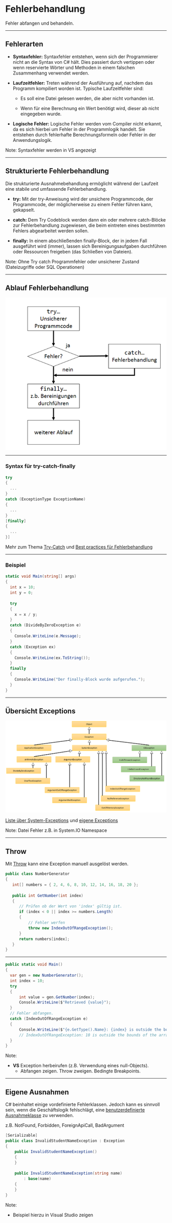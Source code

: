 # Fehlerbehandlung

Fehler abfangen und behandeln.

---

<!-- .slide: class="left" -->
## Fehlerarten

* **Syntaxfehler:** Syntaxfehler entstehen, wenn sich der Programmierer nicht an die Syntax von C\# hält. Dies passiert durch vertippen oder wenn reservierte Wörter und Methoden in einem falschen Zusammenhang verwendet werden.

* **Laufzeitfehler:** Treten während der Ausführung auf, nachdem das Programm kompiliert worden ist. Typische Laufzeitfehler sind:

  * Es soll eine Datei gelesen werden, die aber nicht vorhanden ist.

  * Wenn für eine Berechnung ein Wert benötigt wird, dieser ab nicht eingegeben wurde.

* **Logische Fehler:** Logische Fehler werden vom Compiler nicht erkannt, da es sich hierbei um Fehler in der Programmlogik handelt. Sie entstehen durch fehlerhafte Berechnungsformeln oder Fehler in der Anwendungslogik.

Note: Syntaxfehler werden in VS angezeigt

---

<!-- .slide: class="left" -->
## Strukturierte Fehlerbehandlung

Die strukturierte Ausnahmebehandlung ermöglicht während der Laufzeit
eine stabile und umfassende Fehlerbehandlung.

* **try:** Mit der try-Anweisung wird der unsichere Programmcode, der Programmcode, der möglicherweise zu einem Fehler führen kann, gekapselt.

* **catch:** Dem Try Codeblock werden dann ein oder mehrere catch-Blöcke zur Fehlerbehandlung zugewiesen, die beim eintreten eines bestimmten Fehlers abgearbeitet werden sollen.

* **finally:** In einem abschließenden finally-Block, der in jedem Fall ausgeführt wird (immer), lassen sich Bereinigungsaufgaben durchführen oder Ressourcen freigeben (das Schließen von Dateien).

Note: Ohne Try catch Programmfehler oder unsicherer Zustand (Dateizugriffe oder SQL Operationen)

---

<!-- .slide: class="left" -->
## Ablauf Fehlerbehandlung

![Fehlerbehandlung ](images/Fehlerbehandlung.png)

---

<!-- .slide: class="left" -->
### Syntax für try-catch-finally

```csharp []
try
{
  ...
}
catch (ExceptionType ExceptionName)
{
  ...
}
[finally]
{
  ...
}]
```

Mehr zum Thema [Try-Catch](https://docs.microsoft.com/de-de/dotnet/csharp/language-reference/keywords/try-catch) und [Best practices für Fehlerbehandlung](https://docs.microsoft.com/de-de/dotnet/standard/exceptions/best-practices-for-exceptions)

---

<!-- .slide: class="left" -->
### Beispiel

```csharp []
static void Main(string[] args)
{
  int x = 10;
  int y = 0;

  try
  {
    x = x / y;
  }
  catch (DivideByZeroException e)
  {
    Console.WriteLine(e.Message);
  }
  catch (Exception ex)
  {
    Console.WriteLine(ex.ToString());
  }
  finally
  {
    Console.WriteLine("Der finally-Block wurde aufgerufen.");
  }
}
```

---

<!-- .slide: class="left" -->
## Übersicht Exceptions

![image](images/ExceptionUebersicht.png)

[Liste über System-Exceptions](https://www.completecsharptutorial.com/basic/complete-system-exception.php) und [eigene Exceptions](https://docs.microsoft.com/de-de/dotnet/standard/exceptions/how-to-create-user-defined-exceptions)

Note: Datei Fehler z.B. in System.IO Namespace

---

<!-- .slide: class="left" -->
## Throw

Mit [Throw](https://docs.microsoft.com/de-de/dotnet/csharp/language-reference/keywords/throw) kann eine Exception manuell ausgelöst werden. 

```csharp []
public class NumberGenerator
{
   int[] numbers = { 2, 4, 6, 8, 10, 12, 14, 16, 18, 20 };

   public int GetNumber(int index)
   {
      // Prüfen ob der Wert von 'index' gültig ist.
      if (index < 0 || index >= numbers.Length)
      {
          // Fehler werfen
          throw new IndexOutOfRangeException();
      }
      return numbers[index];
   }
}
```

---

<!-- .slide: class="left" -->
```csharp []
public static void Main()
{
  var gen = new NumberGenerator();
  int index = 10;
  try
  {
      int value = gen.GetNumber(index);
      Console.WriteLine($"Retrieved {value}");
  }
  // Fehler abfangen.
  catch (IndexOutOfRangeException e)
  {
      Console.WriteLine($"{e.GetType().Name}: {index} is outside the bounds of the array"); 
      // IndexOutOfRangeException: 10 is outside the bounds of the array
  }
}
```

Note: 
* **VS** Exception herbeirufen (z.B. Verwendung eines null-Objects).  
  * Abfangen zeigen. Throw zweigen. Bedingte Breakpoints.

---

<!-- .slide: class="left" -->
## Eigene Ausnahmen

C# beinhaltet einige vordefinierte Fehlerklassen. Jedoch kann es sinnvoll sein, wenn die Geschäftslogik fehlschlägt, eine [benutzerdefinierte Ausnahmeklasse](https://docs.microsoft.com/de-de/dotnet/standard/exceptions/how-to-create-user-defined-exceptions) zu verwenden.

z.B. NotFound, Forbidden, ForeignApiCall, BadArgument

```csharp []
[Serializable]
public class InvalidStudentNameException : Exception
{
    public InvalidStudentNameException() 
    {  
    }

    public InvalidStudentNameException(string name)
        : base(name)
    {
    }
}
```

Note:

* Beispiel hierzu in Visual Studio zeigen
